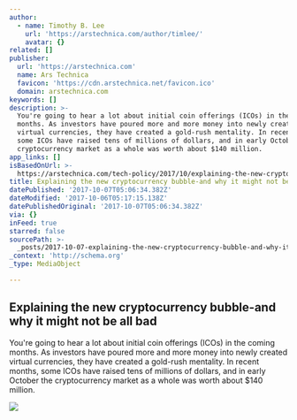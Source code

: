 ```yaml
---
author:
  - name: Timothy B. Lee
    url: 'https://arstechnica.com/author/timlee/'
    avatar: {}
related: []
publisher:
  url: 'https://arstechnica.com'
  name: Ars Technica
  favicon: 'https://cdn.arstechnica.net/favicon.ico'
  domain: arstechnica.com
keywords: []
description: >-
  You're going to hear a lot about initial coin offerings (ICOs) in the coming
  months. As investors have poured more and more money into newly created
  virtual currencies, they have created a gold-rush mentality. In recent months,
  some ICOs have raised tens of millions of dollars, and in early October the
  cryptocurrency market as a whole was worth about $140 million.
app_links: []
isBasedOnUrl: >-
  https://arstechnica.com/tech-policy/2017/10/explaining-the-new-cryptocurrency-bubble-and-why-it-might-not-be-all-bad/
title: Explaining the new cryptocurrency bubble-and why it might not be all bad
datePublished: '2017-10-07T05:06:34.382Z'
dateModified: '2017-10-06T05:17:15.138Z'
datePublishedOriginal: '2017-10-07T05:06:34.382Z'
via: {}
inFeed: true
starred: false
sourcePath: >-
  _posts/2017-10-07-explaining-the-new-cryptocurrency-bubble-and-why-it-might-no.md
_context: 'http://schema.org'
_type: MediaObject

---
```

<article style=""><h1>Explaining the new cryptocurrency bubble-and why it might not be all bad</h1><p>You're going to hear a lot about initial coin offerings (ICOs) in the coming months. As investors have poured more and more money into newly created virtual currencies, they have created a gold-rush mentality. In recent months, some ICOs have raised tens of millions of dollars, and in early October the cryptocurrency market as a whole was worth about $140 million.</p><img src="https://cdn.arstechnica.net/wp-content/uploads/2017/09/crypto-coin-bubble2-760x380.jpg" /></article>